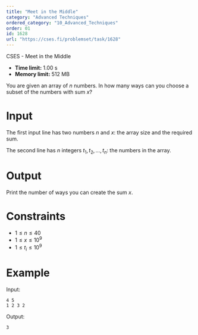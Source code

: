 ```yaml
---
title: "Meet in the Middle"
category: "Advanced Techniques"
ordered_category: "10_Advanced_Techniques"
order: 01
id: 1628
url: "https://cses.fi/problemset/task/1628"
---
```


CSES - Meet in the Middle

  * **Time limit:** 1.00 s
  * **Memory limit:** 512 MB

You are given an array of $n$ numbers. In how many ways can you choose a
subset of the numbers with sum $x$?

# Input

The first input line has two numbers $n$ and $x$: the array size and the
required sum.

The second line has $n$ integers $t_1,t_2,\dots,t_n$: the numbers in the
array.

# Output

Print the number of ways you can create the sum $x$.

# Constraints

  * $1 \le n \le 40$
  * $1 \le x \le 10^9$
  * $1 \le t_i \le 10^9$

# Example

Input:

    
    
    4 5
    1 2 3 2
    

Output:

    
    
    3
    

